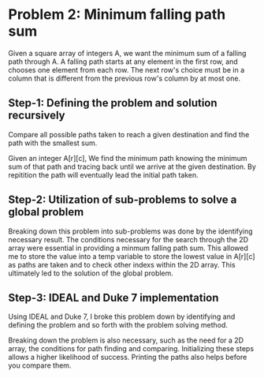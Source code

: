 # Problem 2: Minimum falling path sum
Given a square array of integers A, we want the minimum sum of a falling path through A. A falling path starts at any element in the first row, and chooses one element from each row. The next row's choice must be in a column that is different from the previous row's column by at most one.

## Step-1: Defining the problem and solution recursively
Compare all possible paths taken to reach a given destination and find the path with the smallest sum. 

Given an integer A[r][c],
We find the minimum path knowing the minimum sum of that path and tracing back until we arrive at the given destination. By repitition the path will eventually lead the initial path taken. 

## Step-2: Utilization of sub-problems to solve a global problem
Breaking down this problem into sub-problems was done by the identifying necessary result. The conditions necessary for the search through the 2D array were essential in providing a minmum falling path sum. This allowed me to store the value into a temp variable to store the lowest value in A[r][c] as paths are taken and to check other indexs within the 2D array. This ultimately led to the solution of the global problem. 


## Step-3: IDEAL and Duke 7 implementation 
Using IDEAL and Duke 7, I broke this problem down by identifying and defining the problem and so forth with the problem solving method. 

Breaking down the problem is also necessary, such as the need for a 2D array, the conditions for path finding and comparing. Initializing these steps allows a higher likelihood of success. Printing the paths also helps before you compare them. 
